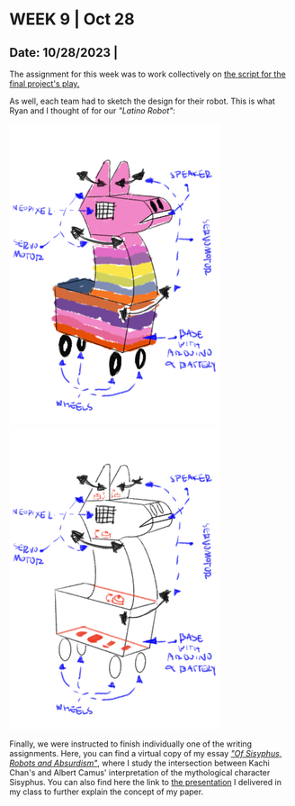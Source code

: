 # WEEK 9 | Oct 28

## Date: 10/28/2023 |

The assignment for this week was to work collectively on [the script for the final project's play.](https://docs.google.com/document/d/1nOEF6REy5CgL2KIhYRLTIqgwFIGuVX1MHaLyYVF0rk8/edit)

As well, each team had to sketch the design for their robot. This is what Ryan and I thought of for our _"Latino Robot"_:

<img src="media/sketch1.PNG" width ="375" /> <img src="media/sketch2.PNG" width ="375" /> 

Finally, we were instructed to finish individually one of the writing assignments. Here, you can find a virtual copy of my essay [_"Of Sisyphus, Robots and Absurdism"_](https://github.com/andresugartechea/PerformingRobots/blob/main/week_9/first_essay/Paper%20-%20Of%20Sisyphus%2C%20Robots%20and%20Absurdism.pdf), where I study the intersection between Kachi Chan's and Albert Camus' interpretation of the mythological character Sisyphus. You can also find here the link to [the presentation](https://github.com/andresugartechea/PerformingRobots/blob/main/week_9/first_essay/Presentation%20-%20Of%20Sisyphus%2C%20Robots%20and%20Absurdism.pdf) I delivered in my class to further explain the concept of my paper.

